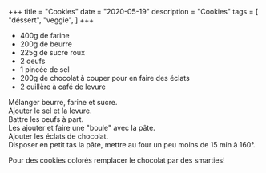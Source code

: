 +++
title = "Cookies"
date = "2020-05-19"
description = "Cookies"
tags = [
    "déssert",
    "veggie",
]
+++

* 400g de farine
* 200g de beurre
* 225g de sucre roux
* 2 oeufs
* 1 pincée de sel
* 200g de chocolat à couper pour en faire des éclats
* 2 cuillère à café de levure

Mélanger beurre, farine et sucre.  
Ajouter le sel et la levure.  
Battre les oeufs à part.  
Les ajouter et faire une "boule" avec la pâte.   
Ajouter les éclats de chocolat.  
Disposer en petit tas la pâte, mettre au four un peu moins de 15 min à 160°.  

Pour des cookies colorés remplacer le chocolat par des smarties!
